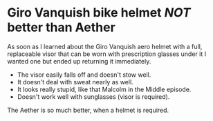 # Giro Vanquish bike helmet *NOT* better than Aether

As soon as I learned about the Giro Vanquish aero helmet with a full, replaceable visor that can be worn with prescription glasses under it I wanted one but ended up returning it immediately. 

* The visor easily falls off and doesn't stow well.
* It doesn't deal with sweat nearly as well.
* It looks really stupid, like that Malcolm in the Middle episode.
* Doesn't work well with sunglasses (visor is required).

The Aether is so much better, when a helmet is required.
